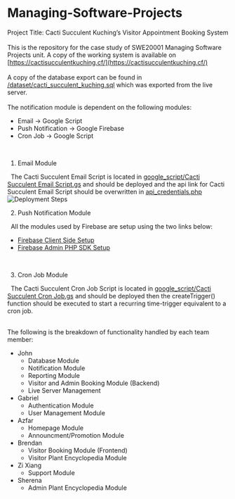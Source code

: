 # Managing-Software-Projects
Project Title: Cacti Succulent Kuching’s Visitor Appointment Booking System
<br/><br/>
This is the repository for the case study of SWE20001 Managing Software Projects unit. A copy of the working system is available on [https://cactisucculentkuching.cf/](https://cactisucculentkuching.cf/)
<br/><br/>
A copy of the database export can be found in [/dataset/cacti_succulent_kuching.sql](/dataset/cacti_succulent_kuching.sql) which was exported from the live server.
<br/><br/>
The notification module is dependent on the following modules:
- Email -> Google Script
- Push Notification -> Google Firebase
- Cron Job -> Google Script
<br/>


1. Email Module

&nbsp; The Cacti Succulent Email Script is located in [google_script/Cacti Succulent Email Script.gs](/google_script/Cacti%20Succulent%20Email%20Script.gs) and should be deployed and the api link for Cacti Succulent Email Script should be overwritten in [api_credentials.php](api_credentials.php)
![Deployment Steps](https://media.discordapp.net/attachments/728159841494761483/1044454738592268338/image.png)
<br/>

2. Push Notification Module

&nbsp; All the modules used by Firebase are setup using the two links below:
- [Firebase Client Side Setup](https://firebase.google.com/docs/cloud-messaging/js/client)
- [Firebase Admin PHP SDK Setup](https://firebase-php.readthedocs.io/en/stable/)
<br/>

3. Cron Job Module

&nbsp; The Cacti Succulent Cron Job Script is located in [google_script/Cacti Succulent Cron Job.gs](/google_script/Cacti%20Succulent%20Cron%20Job.gs) and should be deployed then the createTrigger() function should be executed to start a recurring time-trigger equivalent to a cron job.
<br/><br/>

The following is the breakdown of functionality handled by each team member:
- John
    - Database Module
    - Notification Module
    - Reporting Module 
    - Visitor and Admin Booking Module (Backend)
    - Live Server Management
- Gabriel
    - Authentication Module
    - User Management Module
- Azfar
    - Homepage Module
    - Announcment/Promotion Module
- Brendan
    - Visitor Booking Module (Frontend)
    - Visitor Plant Encyclopedia Module
- Zi Xiang
    - Support Module
- Sherena
    - Admin Plant Encyclopedia Module